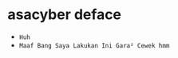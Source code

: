 # asacyber deface

* `Huh`
* `Maaf Bang Saya Lakukan Ini Gara² Cewek hmm`

















































